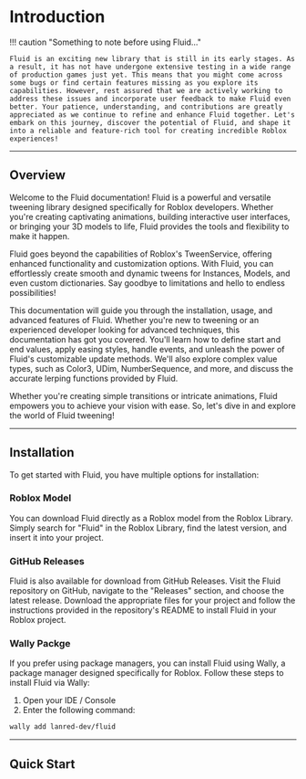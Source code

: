 # Introduction

!!! caution "Something to note before using Fluid..."
    
    Fluid is an exciting new library that is still in its early stages. As a result, it has not have undergone extensive testing in a wide range of production games just yet. This means that you might come across some bugs or find certain features missing as you explore its capabilities. However, rest assured that we are actively working to address these issues and incorporate user feedback to make Fluid even better. Your patience, understanding, and contributions are greatly appreciated as we continue to refine and enhance Fluid together. Let's embark on this journey, discover the potential of Fluid, and shape it into a reliable and feature-rich tool for creating incredible Roblox experiences!

<hr>

## Overview

Welcome to the Fluid documentation! Fluid is a powerful and versatile tweening library designed specifically for Roblox developers. Whether you're creating captivating animations, building interactive user interfaces, or bringing your 3D models to life, Fluid provides the tools and flexibility to make it happen.

Fluid goes beyond the capabilities of Roblox's TweenService, offering enhanced functionality and customization options. With Fluid, you can effortlessly create smooth and dynamic tweens for Instances, Models, and even custom dictionaries. Say goodbye to limitations and hello to endless possibilities!

This documentation will guide you through the installation, usage, and advanced features of Fluid. Whether you're new to tweening or an experienced developer looking for advanced techniques, this documentation has got you covered. You'll learn how to define start and end values, apply easing styles, handle events, and unleash the power of Fluid's customizable update methods. We'll also explore complex value types, such as Color3, UDim, NumberSequence, and more, and discuss the accurate lerping functions provided by Fluid.

Whether you're creating simple transitions or intricate animations, Fluid empowers you to achieve your vision with ease. So, let's dive in and explore the world of Fluid tweening!

<hr>

## Installation
To get started with Fluid, you have multiple options for installation:

### Roblox Model
You can download Fluid directly as a Roblox model from the Roblox Library. Simply search for "Fluid" in the Roblox Library, find the latest version, and insert it into your project.

### GitHub Releases
Fluid is also available for download from GitHub Releases. Visit the Fluid repository on GitHub, navigate to the "Releases" section, and choose the latest release. Download the appropriate files for your project and follow the instructions provided in the repository's README to install Fluid in your Roblox project.

### Wally Packge
If you prefer using package managers, you can install Fluid using Wally, a package manager designed specifically for Roblox. Follow these steps to install Fluid via Wally:

1. Open your IDE / Console
2. Enter the following command:
``` bash
wally add lanred-dev/fluid
```

<hr>

## Quick Start
